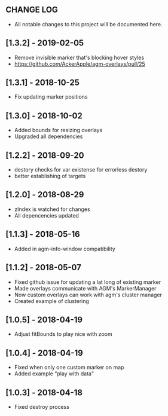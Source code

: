 ## CHANGE LOG
- All notable changes to this project will be documented here.

## [1.3.2] - 2019-02-05
- Remove invisible marker that's blocking hover styles
- https://github.com/AckerApple/agm-overlays/pull/25

## [1.3.1] - 2018-10-25
- Fix updating marker positions

## [1.3.0] - 2018-10-02
- Added bounds for resizing overlays
- Upgraded all dependencies

## [1.2.2] - 2018-09-20
- destory checks for var existense for errorless destory
- better establishing of targets

## [1.2.0] - 2018-08-29
- zIndex is watched for changes
- All depencencies updated

## [1.1.3] - 2018-05-16
- Added in agm-info-window compatibility

## [1.1.2] - 2018-05-07
- Fixed github issue for updating a lat long of existing marker
- Made overlays communicate with AGM's MarkerManager
- Now custom overlays can work with agm's cluster manager
- Created example of clustering

## [1.0.5] - 2018-04-19
- Adjust fitBounds to play nice with zoom

## [1.0.4] - 2018-04-19
- Fixed when only one custom marker on map
- Added example "play with data"

## [1.0.3] - 2018-04-18
- Fixed destroy process